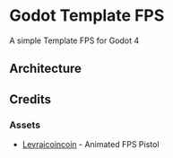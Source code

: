 # Godot Template FPS
A simple Template FPS for Godot 4

## Architecture

## Credits
### Assets
- [Levraicoincoin](https://sketchfab.com/Levraicoincoin) - Animated FPS Pistol
